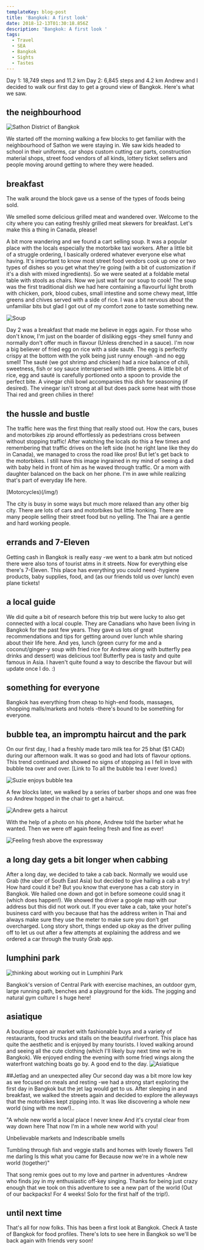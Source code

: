 ```yaml
---
templateKey: blog-post
title: 'Bangkok: A first look'
date: 2018-12-13T01:30:18.856Z
description: 'Bangkok: A first look '
tags:
  - Travel
  - SEA
  - Bangkok
  - Sights
  - Tastes
---
```

Day 1: 18,749 steps and 11.2 km
Day 2: 6,845 steps and 4.2 km
Andrew and I decided to walk our first day to get a ground view  of Bangkok. Here's what we saw.

## the neighbourhood

![Sathon District of Bangkok](/img/9dfbf4cc-746a-45e3-a3bd-5ea1f973cad6.jpeg)

We started off the morning walking a few blocks to get familiar with the neighbourhood of Sathon we were staying in. 
We saw kids headed to school in their uniforms, car shops custom cutting car parts, construction material shops, street food vendors of all kinds, lottery ticket sellers and people moving around getting to where they were headed. 

## breakfast 
The walk around the block gave us a sense of the types of foods being sold. 

We smelled some delicious grilled meat and wandered over. Welcome to the city where you can eating freshly grilled meat skewers for breakfast. Let's make this a thing in Canada, please! 

A bit more wandering and we found a cart selling soup. It was a popular place with the locals especially the motorbike taxi workers. After a little bit of a struggle ordering, I basically ordered whatever everyone else what having. It's important to know most street food vendors cook up one or two types of dishes so you get what they're going (with a bit of customization if it's a dish with mixed ingredients). So we were seated at a foldable metal table with stools as chairs. Now we just wait for our soup to cook! The soup was the first traditional dish we had here containing a flavourful light broth with chicken, pork, blood cubes, small intestine and some chewy meat, little greens and chives served with a side of rice. I was a bit nervous about the unfamiliar bits but glad I got out of my comfort zone to taste something new.

![Soup](/img/848d84a1-fbcc-433a-a314-68f3fac3bed8.jpeg)

Day 2 was a breakfast that made me believe in eggs again. For those who don't know, I'm just on the boarder of disliking eggs -they smell funny and normally don't offer much in flavour (Unless drenched in a sauce). I'm now a big believer of fried egg on rice with a side sauté. The egg is perfectly crispy at the bottom with the yolk being just runny enough -and no egg smell! The sauté (we got shrimp and chicken) had a nice balance of chili, sweetness, fish or soy sauce interspersed with little greens. A little bit of rice, egg and sauté is carefully portioned onto a spoon to provide the perfect bite. A vinegar chili bowl accompanies this dish for seasoning (if desired). The vinegar isn't strong at all but does pack some heat with those Thai red and green chilies in there! 

## the hussle and bustle
The traffic here was the first thing that really stood out. How the cars, buses and motorbikes zip around effortlessly as pedestrians cross between without stopping traffic! After watching the locals do this a few times and remembering that traffic drives on the left side (not he right lane like they do in Canada), we managed to cross the road like pros! 
But let's get back to the motorbikes. I still have this image ingrained in my mind of seeing a dad with baby held in front of him as he waved through traffic. Or a mom with daughter balanced on the back on her phone. I'm in awe while realizing that's part of everyday life here.

[Motorcycles)(/img/)

The city is busy in some ways but much more relaxed than any other big city. There are lots of cars and motorbikes but little honking. There are many people selling their street food but no yelling. The Thai are a gentle and hard working people.

## errands and 7-Eleven
Getting cash in Bangkok is really easy -we went to a bank atm but noticed there were also tons of tourist atms in it streets. 
Now for everything else there's 7-Eleven. This place has everything you could need -hygiene products, baby supplies, food, and (as our friends told us over lunch) even plane tickets!

## a local guide 
We did quite a bit of research before this trip but were lucky to also get connected with a local couple. They are Canadians who have been living in Bangkok for the past few years. They gave us lots of great recommendations and tips for getting around over lunch while sharing about their life here. And yes, lunch (green curry for me and a coconut/ginger-y soup with fried rice for Andrew along with butterfly pea drinks and dessert) was delicious too! Butterfly pea is tasty and quite famous in Asia. I haven't quite found a way to describe the flavour but will update once I do. :)

## something for everyone 
Bangkok has everything from cheap to high-end foods, massages, shopping malls/markets and hotels -there's bound to be something for everyone. 

## bubble tea, an impromptu haircut and the park
On our first day, I had a freshly made taro milk tea for 25 bhat ($1 CAD) during our afternoon walk. It was so good and had lots of flavour options. This trend continued and showed no signs of stopping as I  fell in love with bubble tea over and over. [Link to To all the bubble tea I ever loved.)

![Suzie enjoys bubble tea](/img/16c98220-bc47-499a-8c70-b72d6efdae8b.jpeg)

A few blocks later, we walked by a series of barber shops and one was free so Andrew hopped in the chair to get a haircut. 

![Andrew gets a haircut](/img/ed3f1f3a-a4ad-43a5-9ddf-1b27a6150fdf.jpeg)

With the help of a photo on his phone, Andrew told the barber what he wanted. Then we were off again feeling fresh and fine as ever!

![Feeling fresh above the expressway](/img/81708d0a-0732-47f0-a49c-9b4621b52669.jpeg)

## a long day gets a bit longer when cabbing
After a long day, we decided to take a cab back. Normally we would use Grab (the uber of South East Asia) but decided to give hailing a cab a try! How hard could it be? But you know that everyone has a cab story in Bangkok. We hailed one down and got in before someone could snag it (which does happen!). We showed the driver a google map with our address but this did not work out. If you ever take a cab, take your hotel's business card with you because that has the address writen in Thai and always make sure they use the meter to make sure you don’t get overcharged. Long story short, things ended up okay as the driver pulling off to let us out after a few attempts at explaining the address and we ordered a car through the trusty Grab app. 

## lumphini park 
![thinking about working out in Lumphini Park](/img/9086f9c1-3f66-4481-845d-64a4c8eaad8d.jpeg)

Bangkok's version of Central Park with exercise machines, an outdoor gym, large running path, benches and a playground for the kids. The jogging and natural gym culture I s huge here! 

## asiatique
A boutique open air market with fashionable buys and a variety of restaurants, food trucks and stalls on the beautiful riverfront. This place has quite the aesthetic and is enjoyed by many tourists. I loved walking around and seeing all the cute clothing (which I'll likely buy next time we're in Bangkok). We enjoyed ending the evening with some fried wings along the waterfront watching boats go by. A good end to the day.
![Asiatique](/img/4c5cb4f8-e600-4c3e-bb7c-b6dbcd0c4258.jpeg)

##Jetlag and an unexpected alley
Our second day was a bit more low key as we focused on meals and resting -we had a strong start exploring the first day in Bangkok but the jet lag would get to us. After sleeping in and breakfast, we walked the streets again and decided to explore the alleyways that the motorbikes kept zipping into. It was like discovering a whole new world (sing with me now!)..

"A whole new world 
a local place I never knew
And it's crystal clear from way down here 
That now I'm in a whole new world with you!

Unbelievable markets and 
Indescribable smells 

Tumbling through fish and veggie stalls and homes with lovely flowers 
Tell me darling 
Is this what you came for
Because now we're in a whole new world (together)"

That song remix goes out to my love and partner in adventures -Andrew who finds joy in my enthusiastic off-key singing. Thanks for being just crazy enough that we took on this adventure to see a new part of the world (Out of our backpacks! For 4 weeks! Solo for the first half of the trip!).

## until next time
 That's all for now folks. This has been a first look at Bangkok. Check A taste of Bangkok for food profiles. There's lots to see here in Bangkok so we'll be back again with friends very soon!
